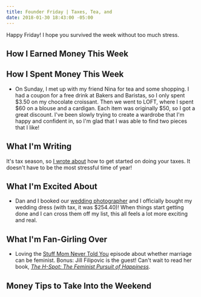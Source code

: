 ```yaml
---
title: Founder Friday | Taxes, Tea, and
date: 2018-01-30 18:43:00 -05:00
---
```


Happy Friday! I hope you survived the week without too much stress. 

## How I Earned Money This Week

## How I Spent Money This Week

* On Sunday, I met up with my friend Nina for tea and some shopping. I had a coupon for a free drink at Bakers and Baristas, so I only spent $3.50 on my chocolate croissant. Then we went to LOFT, where I spent $60 on a blouse and a cardigan. Each item was originally $50, so I got a great discount. I've been slowly trying to create a wardrobe that I'm happy and confident in, so I'm glad that I was able to find two pieces that I like!

## What I'm Writing

It's tax season, so [I wrote about](https://www.maggiegermano.com/blog/how-to-do-your-taxes/) how to get started on doing your taxes. It doesn't have to be the most stressful time of year!

## What I'm Excited About

* Dan and I booked our [wedding photographer](http://www.barbaraophotography.com/) and I officially bought my wedding dress (with tax, it was $254.40)! When things start getting done and I can cross them off my list, this all feels a lot more exciting and real.

## What I'm Fan-Girling Over

* Loving the [Stuff Mom Never Told You](https://www.stuffmomnevertoldyou.com/podcasts/can-marriage-be-feminist.htm) episode about whether marriage can be feminist. Bonus: Jill Filipovic is the guest! Can't wait to read her book, *[The H-Spot: The Feminist Pursuit of Happiness](https://www.amazon.com/H-Spot-Feminist-Pursuit-Happiness/dp/1568585470)*.

## Money Tips to Take Into the Weekend